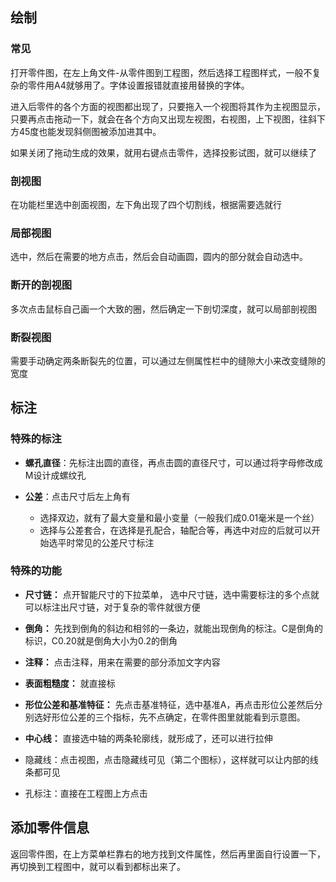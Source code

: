 ## 绘制

### 常见

打开零件图，在左上角文件-从零件图到工程图，然后选择工程图样式，一般不复杂的零件用A4就够用了。字体设置报错就直接用替换的字体。

进入后零件的各个方面的视图都出现了，只要拖入一个视图将其作为主视图显示，只要再点击拖动一下，就会在各个方向又出现左视图，右视图，上下视图，往斜下方45度也能发现斜侧图被添加进其中。

如果关闭了拖动生成的效果，就用右键点击零件，选择投影试图，就可以继续了

### 剖视图

在功能栏里选中剖面视图，左下角出现了四个切割线，根据需要选就行

### 局部视图

选中，然后在需要的地方点击，然后会自动画圆，圆内的部分就会自动选中。

### 断开的剖视图

多次点击鼠标自己画一个大致的圈，然后确定一下剖切深度，就可以局部剖视图

### 断裂视图

需要手动确定两条断裂先的位置，可以通过左侧属性栏中的缝隙大小来改变缝隙的宽度

## 标注

### 特殊的标注

- **螺孔直径**：先标注出圆的直径，再点击圆的直径尺寸，可以通过将字母修改成M设计成螺纹孔
- **公差**：点击尺寸后左上角有

  - 选择双边，就有了最大变量和最小变量（一般我们成0.01毫米是一个丝）
  - 选择与公差套合，在选择是孔配合，轴配合等，再选中对应的后就可以开始选平时常见的公差尺寸标注

### 特殊的功能

- **尺寸链：** 点开智能尺寸的下拉菜单， 选中尺寸链，选中需要标注的多个点就可以标注出尺寸链，对于复杂的零件就很方便
- **倒角：** 先找到倒角的斜边和相邻的一条边，就能出现倒角的标注。C是倒角的标识，C0.20就是倒角大小为0.2的倒角

- **注释：** 点击注释，用来在需要的部分添加文字内容

- **表面粗糙度：** 就直接标

- **形位公差和基准特征：** 先点击基准特征，选中基准A，再点击形位公差然后分别选好形位公差的三个指标，先不点确定，在零件图里就能看到示意图。

- **中心线：** 直接选中轴的两条轮廓线，就形成了，还可以进行拉伸
- 隐藏线：点击视图，点击隐藏线可见（第二个图标），这样就可以让内部的线条都可见
- 孔标注：直接在工程图上方点击

## 添加零件信息

返回零件图，在上方菜单栏靠右的地方找到文件属性，然后再里面自行设置一下，再切换到工程图中，就可以看到都标出来了。
